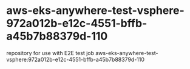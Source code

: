 # aws-eks-anywhere-test-vsphere-972a012b-e12c-4551-bffb-a45b7b88379d-110
repository for use with E2E test job aws-eks-anywhere-test-vsphere:972a012b-e12c-4551-bffb-a45b7b88379d-110
